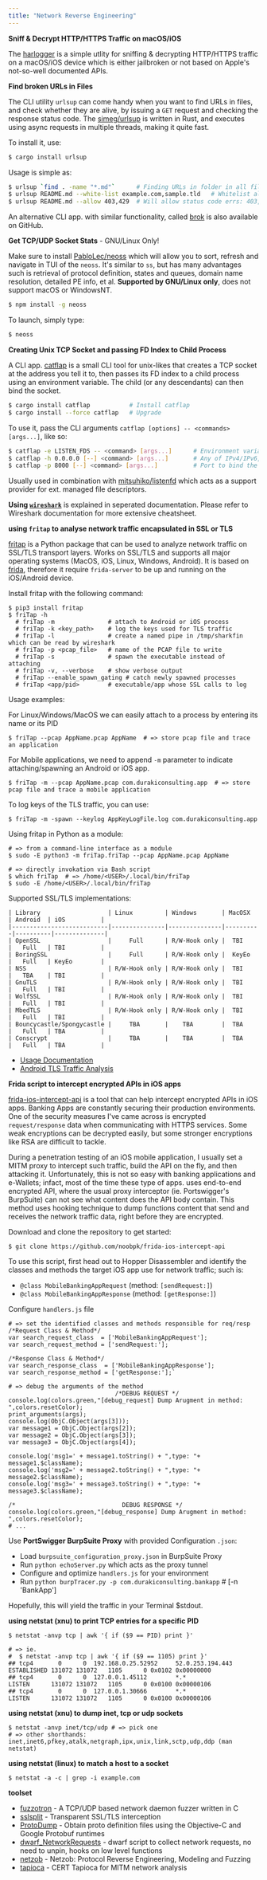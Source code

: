 ```yaml
---
title: "Network Reverse Engineering"
---
```


**Sniff & Decrypt HTTP/HTTPS Traffic on macOS/iOS**

The [harlogger](https://github.com/doronz88/harlogger) is a simple utlity for sniffing & decrypting HTTP/HTTPS traffic on a macOS/iOS device which is either jailbroken or not based on Apple's not-so-well documented APIs.

**Find broken URLs in Files**

The CLI utility `urlsup` can come handy when you want to find URLs in files, and check whether they are alive, by issuing a `GET` request and checking the response status code. The [simeg/urlsup](https://github.com/simeg/urlsup) is written in Rust, and executes using async requests in multiple threads, making it quite fast.

To install it, use:

```sh
$ cargo install urlsup
```

Usage is simple as:

```sh
$ urlsup `find . -name "*.md"`      # Finding URLs in folder in all files ending in (*.md)
$ urlsup README.md --white-list example.com,sample.tld   # Whitelist all links starting with example.com or sample.tld
$ urlsup README.md --allow 403,429  # Will allow status code errs: 403, 429
```

An alternative CLI app. with similar functionality, called [brok](https://github.com/smallhadroncollider/brok) is also available on GitHub.  

**Get TCP/UDP Socket Stats** - GNU/Linux Only!

Make sure to install [PabloLec/neoss](https://github.com/PabloLec/neoss) which will allow you to sort, refresh and navigate in TUI of the `neoss`. It's similar to `ss`, but has many advantages such is retrieval of protocol definition, states and queues, domain name resolution, detailed PE info, et al. **Supported by GNU/Linux only**, does not support macOS or WindowsNT.

```sh
$ npm install -g neoss
```

To launch, simply type:

```sh
$ neoss
```

**Creating Unix TCP Socket and passing FD Index to Child Process**

A CLI app. [catflap](https://github.com/passcod/catflap) is a small CLI tool for unix-likes that creates a TCP socket at the address you tell it to, then passes its FD index to a child process using an environment variable. The child (or any descendants) can then bind the socket.

```sh
$ cargo install catflap           # Install catflap
$ cargo install --force catflap   # Upgrade
```

To use it, pass the CLI arguments `catflap [options] -- <commands> [args...]`, like so:

```sh
$ catflap -e LISTEN_FDS -- <command> [args...]      # Environment variable that will hold the socket file descriptor
$ catflap -h 0.0.0.0 [--] <command> [args...]       # Any of IPv4/IPv6, but not domain names, to bind the socket to 
$ catflap -p 8000 [--] <command> [args...]          # Port to bind the socket to
```

Usually used in combination with [mitsuhiko/listenfd](https://github.com/mitsuhiko/listenfd) which acts as a support provider for ext. managed file descriptors.

**Using [`wireshark`](/wireshark)** is explained in seperated documentation. Please refer to Wireshark documentation for more extensive cheatsheet.

**using `fritap` to analyse network traffic encapsulated in SSL or TLS**

[fritap](https://github.com/fkie-cad/friTap) is a Python package that can be used to analyze network traffic on SSL/TLS transport layers. Works on SSL/TLS and supports all major operating systems (MacOS, iOS, Linux, Windows, Android). It is based on [frida](/frida), therefore it require `frida-server` to be up and running on the iOS/Android device.

Install fritap with the following command:

```
$ pip3 install fritap
$ friTap -h
  # friTap -m               # attach to Android or iOS process
  # friTap -k <key_path>    # log the keys used for TLS traffic
  # friTap -l               # create a named pipe in /tmp/sharkfin which can be read by wireshark
  # friTap -p <pcap_file>   # name of the PCAP file to write
  # friTap -s               # spawn the executable instead of attaching
  # friTap -v, --verbose    # show verbose output
  # friTap --enable_spawn_gating # catch newly spawned processes
  # friTap <app/pid>        # executable/app whose SSL calls to log
```

Usage examples:

For Linux/Windows/MacOS we can easily attach to a process by entering its name or its PID

```
$ friTap --pcap AppName.pcap AppName  # => store pcap file and trace an application
```

For Mobile applications, we need to append `-m` parameter to indicate attaching/spawning an Android or iOS app.

```
$ friTap -m --pcap AppName.pcap com.durakiconsulting.app  # => store pcap file and trace a mobile application
```

To log keys of the TLS traffic, you can use:

```
$ friTap -m -spawn --keylog AppKeyLogFile.log com.durakiconsulting.app
```

Using fritap in Python as a module:

```
# => from a command-line interface as a module
$ sudo -E python3 -m friTap.friTap --pcap AppName.pcap AppName

# => directly invokation via Bash script
$ which friTap  # => /home/<USER>/.local/bin/friTap
$ sudo -E /home/<USER>/.local/bin/friTap
```

Supported SSL/TLS implementations:

```
| Library                   | Linux         | Windows       | MacOSX   | Android  | iOS          |
|---------------------------|---------------|---------------|----------|----------|--------------|
| OpenSSL                   |     Full      | R/W-Hook only |  TBI     |   Full   | TBI          |
| BoringSSL                 |     Full      | R/W-Hook only |  KeyEo   |   Full   | KeyEo        |
| NSS                       | R/W-Hook only | R/W-Hook only |  TBI     |   TBA    | TBI          |
| GnuTLS                    | R/W-Hook only | R/W-Hook only |  TBI     |   Full   | TBI          |
| WolfSSL                   | R/W-Hook only | R/W-Hook only |  TBI     |   Full   | TBI          |
| MbedTLS                   | R/W-Hook only | R/W-Hook only |  TBI     |   Full   | TBI          |
| Bouncycastle/Spongycastle |     TBA       |    TBA        |  TBA     |   Full   | TBA          |
| Conscrypt                 |     TBA       |    TBA        |  TBA     |   Full   | TBA          |
```

* [Usage Documentation](https://github.com/fkie-cad/friTap/blob/main/USAGE.md)
* [Android TLS Traffic Analysis](https://github.com/fkie-cad/friTap/blob/main/EXAMPLE.md)

**Frida script to intercept encrypted APIs in iOS apps**

[frida-ios-intercept-api](https://github.com/noobpk/frida-ios-intercept-api) is a tool that can help intercept encrypted APIs in iOS apps. Banking Apps are constantly securing their production environments. One of the security measures I've came across is encrypted `request/response` data when communicating with HTTPS services. Some weak encryptions can be decrypted easily, but some stronger encryptions like RSA are difficult to tackle.

During a penetration testing of an iOS mobile application, I usually set a MITM proxy to intercept such traffic, build the API on the fly, and then attacking it. Unfortunately, this is not so easy with banking applications and e-Wallets; infact, most of the time these type of apps. uses end-to-end encrypted API, where the usual proxy interceptor (ie. Portswigger's BurpSuite) can not see what content does the API body contain. This method uses hooking technique to dump functions content that send and receives the network traffic data, right before they are encrypted.

Download and clone the repository to get started:

```
$ git clone https://github.com/noobpk/frida-ios-intercept-api
```

To use this script, first head out to Hopper Disassembler and identify the classes and methods the target iOS app use for network traffic; such is:

* `@class MobileBankingAppRequest` (method: `[sendRequest:]`)
* `@class MobileBankingAppResponse` (method: `[getResponse:]`)

Configure `handlers.js` file

```
# => set the identified classes and methods responsible for req/resp
/*Request Class & Method*/
var search_request_class  = ['MobileBankingAppRequest'];
var search_request_method = ['sendRequest:'];

/*Response Class & Method*/
var search_response_class  = ['MobileBankingAppResponse'];
var search_response_method = ['getResponse:'];`

# => debug the arguments of the method
                              /*DEBUG REQUEST */
console.log(colors.green,"[debug_request] Dump Arugment in method: ",colors.resetColor);
print_arguments(args);
console.log(ObjC.Object(args[3]));
var message1 = ObjC.Object(args[2]);
var message2 = ObjC.Object(args[3]);
var message3 = ObjC.Object(args[4]);

console.log('msg1=' + message1.toString() + ",type: "+ message1.$className);
console.log('msg2=' + message2.toString() + ",type: "+ message2.$className);
console.log('msg3=' + message3.toString() + ",type: "+ message3.$className);

/*                              DEBUG RESPONSE */
console.log(colors.green,"[debug_response] Dump Arugment in method: ",colors.resetColor);
# ...
```

Use **PortSwigger BurpSuite Proxy** with provided Configuration `.json`:

* Load `burpsuite_configuration_proxy.json` in BurpSuite Proxy
* Run `python echoServer.py` which acts as the proxy tunnel
* Configure and optimize `handlers.js` for your environment
* Run `python burpTracer.py -p com.durakiconsulting.bankapp` # [-n 'BankApp']

Hopefully, this will yield the traffic in your Terminal $stdout.

**using netstat (xnu) to print TCP entries for a specific PID**

```
$ netstat -anvp tcp | awk '{ if ($9 == PID) print }'

# => ie.
#  $ netstat -anvp tcp | awk '{ if ($9 == 1105) print }'
## tcp4       0      0  192.168.0.25.52952     52.0.253.194.443       ESTABLISHED 131072 131072   1105      0 0x0102 0x00000000
## tcp4       0      0  127.0.0.1.45112        *.*                    LISTEN      131072 131072   1105      0 0x0100 0x00000106
## tcp4       0      0  127.0.0.1.30666        *.*                    LISTEN      131072 131072   1105      0 0x0100 0x00000106
```

**using netstat (xnu) to dump inet, tcp or udp sockets**

```
$ netstat -anvp inet/tcp/udp # => pick one
# => other shorthands: inet,inet6,pfkey,atalk,netgraph,ipx,unix,link,sctp,udp,ddp (man netstat)
```

**using netstat (linux) to match a host to a socket**

```
$ netstat -a -c | grep -i example.com
```

**toolset**

* [fuzzotron](https://github.com/denandz/fuzzotron) - A TCP/UDP based network daemon fuzzer written in C
* [sslsplit](https://github.com/droe/sslsplit) - Transparent SSL/TLS interception
* [ProtoDump](https://github.com/leptos-null/ProtoDump) - Obtain proto definition files using the Objective-C and Google Protobuf runtimes
* [dwarf_NetworkRequests](https://github.com/iGio90/NetworkRequests) - dwarf script to collect network requests, no need to unpin, hooks on low level functions
* [netzob](https://github.com/netzob/netzob) - Netzob: Protocol Reverse Engineering, Modeling and Fuzzing
* [tapioca](https://github.com/CERTCC/tapioca) - CERT Tapioca for MITM network analysis
